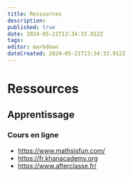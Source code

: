 ```yaml
---
title: Ressources
description: 
published: true
date: 2024-05-21T13:34:33.912Z
tags: 
editor: markdown
dateCreated: 2024-05-21T13:34:33.912Z
---
```


# Ressources

## Apprentissage

### Cours en ligne

- <https://www.mathsisfun.com/>
- <https://fr.khanacademy.org>
- <https://www.afterclasse.fr/>
